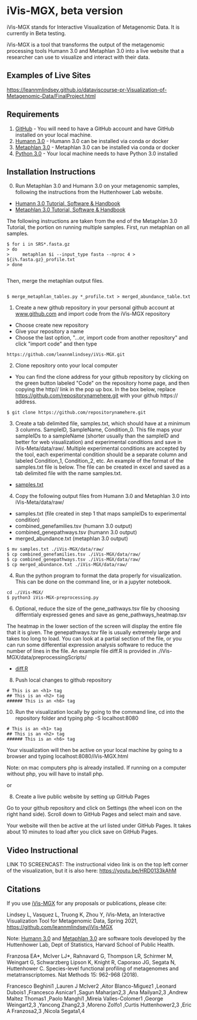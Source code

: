 # iVis-MGX, beta version 

iVis-MGX stands for Interactive Visualization of Metagenomic Data.  It is currently in Beta testing.

iVis-MGX is a tool that transforms the output of the metagenomic processing tools Humann 3.0 and Metaphlan 3.0 into a live website that a researcher can use to visualize and interact with their data.


 
## Examples of Live Sites
https://leannmlindsey.github.io/dataviscourse-pr-Visualization-of-Metagenomic-Data/FinalProject.html

## Requirements
1. [GitHub](https://git-scm.com/book/en/v2/Getting-Started-Installing-Git) - You will need to have a GitHub account and have GitHub installed on your local machine.
2. [Humann 3.0](https://huttenhower.sph.harvard.edu/humann) - Humann 3.0 can be installed via conda or docker
3. [Metaphlan 3.0](https://huttenhower.sph.harvard.edu/metaphlan) - Metaphlan 3.0 can be installed via conda or docker
4. [Python 3.0](https://www.python.org/download/releases/3.0/) - Your local machine needs to have Python 3.0 installed

## Installation Instructions
0. Run Metaphlan 3.0 and Humann 3.0 on your metagenomic samples, following the instructions from the Huttenhower Lab website.
 
* [Humann 3.0 Tutorial, Software & Handbook](https://huttenhower.sph.harvard.edu/humann)
* [Metaphlan 3.0 Tutorial, Software & Handbook](https://huttenhower.sph.harvard.edu/metaphlan)

The following instructions are taken from the end of the Metaphlan 3.0 Tutorial, the portion on running multiple samples.  First, run metaphlan on all samples.
<div class="language-markdown highlighter-rouge"><div class="highlight"><pre class="highlight"><code><span class="gh">$ for i in SRS*.fasta.gz
> do
>     metaphlan $i --input_type fasta --nproc 4 > ${i%.fasta.gz}_profile.txt
> done</span>
<span class="gu">  </span>
</code></pre></div></div>

Then, merge the metaphlan output files.

<div class="language-markdown highlighter-rouge"><div class="highlight"><pre class="highlight"><code>
<span class="gu">$ merge_metaphlan_tables.py *_profile.txt > merged_abundance_table.txt</span>
</code></pre></div></div>

1. Create a new github repository in your personal github account at www.github.com and import code from the iVis-MGX repository
* Choose create new repository
* Give your repository a name
* Choose the last option, "...or, import code from another repository" and click "import code" and then type 

<div class="language-markdown highlighter-rouge"><div class="highlight"><pre class="highlight"><code><span class="gh">https://github.com/leannmlindsey/iVis-MGX.git</span>
</code></pre></div></div>


2. Clone repository onto your local computer 
* You can find the clone address for your github repository by clicking on the green button labeled "Code" on the repository home page, and then copying the http// link in the pop up box.  In the box below, replace https://github.com/repositorynamehere.git with your github https:// address.

<div class="language-markdown highlighter-rouge"><div class="highlight"><pre class="highlight"><code><span class="gh">$ git clone https://github.com/repositorynamehere.git</span>
</code></pre></div></div>

3. Create a tab delimited file, samples.txt, which should have at a minimum 3 columns.  SampleID, SampleName, Condition_0.  This file maps your sampleIDs to a sampleName (shorter usually than the sampleID and better for web visualization) and experimental conditions and save in iVis-Meta/data/raw/.  Multiple experimental conditions are accepted by the tool, each experimental condition should be a separate column and labeled Condition_1, Condition_2, etc.  An example of the format of the samples.txt file is below.  The file can be created in excel and saved as a tab delimited file with the name samples.txt.

* [samples.txt](https://github.com/leannmlindsey/iVis-MGX/blob/main/data/raw/samples.txt)

4. Copy the following output files from Humann 3.0 and Metaphlan 3.0 into iVis-Meta/data/raw/
* samples.txt (file created in step 1 that maps sampleIDs to experimental condition)
* combined_genefamilies.tsv (humann 3.0 output)
* combined_genepathways.tsv (humann 3.0 output)
* merged_abundance.txt (metaphlan 3.0 output)

<div class="language-markdown highlighter-rouge"><div class="highlight"><pre class="highlight"><code><span class="gh">$ mv samples.txt ./iVis-MGX/data/raw/</span>
<span class="gh">$ cp combined_genefamilies.tsv ./iVis-MGX/data/raw/</span>
<span class="gu">$ cp combined_genepathways.tsv ./iVis-MGX/data/raw/</span>
<span class="gu">$ cp merged_abundance.txt ./iVis-MGX/data/raw/</span>
</code></pre></div></div>

4. Run the python program to format the data properly for visualization.  This can be done on the command line, or in a jupyter notebook.

<div class="language-markdown highlighter-rouge"><div class="highlight"><pre class="highlight"><code><span class="gh">cd ./iVis-MGX/</span>
<span class="gu">$ python3 iVis-MGX-preprocessing.py </span>
</code></pre></div></div>

6. Optional, reduce the size of the gene_pathways.tsv file by choosing differntialy expressed genes and save as gene_pathways_heatmap.tsv

The heatmap in the lower section of the screen will display the entire file that it is given.  The genepathways.tsv file is usually extremely large and takes too long to load.  You can look at a partial section of the file, or you can run some differential expression analysis software to reduce the number of lines in the file.  An example file diff.R is provided in ./iVis-MGX/data/preprocessingScripts/

* [diff.R](https://github.com/leannmlindsey/iVis-MGX/blob/main/data/preprocessingScripts/diff.R)

8. Push local changes to github repository

<div class="language-markdown highlighter-rouge"><div class="highlight"><pre class="highlight"><code><span class="gh"># This is an &lt;h1&gt; tag</span>
<span class="gu">## This is an &lt;h2&gt; tag</span>
<span class="gu">###### This is an &lt;h6&gt; tag</span>
</code></pre></div></div>

10. Run the visualization locally by going to the command line, cd into the repository folder and typing php -S localhost:8080

<div class="language-markdown highlighter-rouge"><div class="highlight"><pre class="highlight"><code><span class="gh"># This is an &lt;h1&gt; tag</span>
<span class="gu">## This is an &lt;h2&gt; tag</span>
<span class="gu">###### This is an &lt;h6&gt; tag</span>
</code></pre></div></div>


Your visualization will then be active on your local machine by going to a browser and typing 
localhost:8080/iVis-MGX.html

Note:  on mac computers php is already installed.  If running on a computer without php, you will have to install php.

or

8. Create a live public website by setting up GitHub Pages

Go to your github repository and click on Settings (the wheel icon on the right hand side).  Scroll down to GitHub Pages and select main and save.

Your website will then be active at the url listed under GitHub Pages.  It takes about 10 minutes to load after you click save on GitHub Pages.

## Video Instructional 
LINK TO SCREENCAST:
The instructional video link is on the top left corner of the visualization, but it is also here:
https://youtu.be/HRD0133kAhM

## Citations
If you use [iVis-MGX](https://github.com/leannmlindsey/iVis-MGX) for any proposals or publications, please cite:

Lindsey L, Vasquez L, Truong K, Zhou Y, iVis-Meta, an Interactive Visualization Tool for Metagenomic Data, Spring 2021, https://github.com/leannmlindsey/iVis-MGX

Note: [Humann 3.0](https://huttenhower.sph.harvard.edu/humann) and [Metaphlan 3.0](https://huttenhower.sph.harvard.edu/metaphlan) are software tools developed by the Huttenhower Lab, Dept of Statistics, Harvard School of Public Health.  

Franzosa EA*, McIver LJ*, Rahnavard G, Thompson LR, Schirmer M, Weingart G, Schwarzberg Lipson K, Knight R, Caporaso JG, Segata N, Huttenhower C. Species-level functional profiling of metagenomes and metatranscriptomes. Nat Methods 15: 962-968 (2018).

Francesco Beghini1 ,Lauren J McIver2 ,Aitor Blanco-Mìguez1 ,Leonard Dubois1 ,Francesco Asnicar1 ,Sagun Maharjan2,3 ,Ana Mailyan2,3 ,Andrew Maltez Thomas1 ,Paolo Manghi1 ,Mireia Valles-Colomer1 ,George Weingart2,3 ,Yancong Zhang2,3 ,Moreno Zolfo1 ,Curtis Huttenhower2,3 ,Eric A Franzosa2,3 ,Nicola Segata1,4




